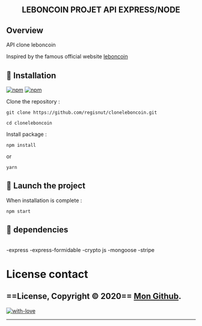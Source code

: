 <h2 align="center">LEBONCOIN PROJET API EXPRESS/NODE</></h2>


## Overview

API clone leboncoin

Inspired by the famous official website [leboncoin](https://www.leboncoin.fr)


## 🌱 Installation
[![npm](https://img.shields.io/npm/v/styled-media-query.svg)]()
[![npm](https://img.shields.io/npm/l/styled-media-query.svg)]()

Clone the repository :

```
git clone https://github.com/regisnut/cloneleboncoin.git 

cd cloneleboncoin
```

Install package :

```
npm install
```
or
```
yarn
```

## 🍃 Launch the project

When installation is complete :

```
npm start
```

## 🌼 dependencies

######

-express
-express-formidable
-crypto js
-mongoose
-stripe

######

# License contact

==License, Copyright © 2020==
[Mon Github](https://github.com/regisnut).
---

[![with-love](https://img.shields.io/badge/made%20with-%F0%9F%92%8C-red.svg)](https://github.com/regisnut/)

---
